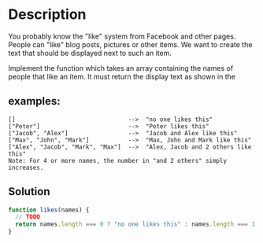 # Description
You probably know the "like" system from Facebook and other pages. People can "like" blog posts, pictures or other items. We want to create the text that should be displayed next to such an item.

Implement the function which takes an array containing the names of people that like an item. It must return the display text as shown in the 

## examples:
```
[]                                -->  "no one likes this"
["Peter"]                         -->  "Peter likes this"
["Jacob", "Alex"]                 -->  "Jacob and Alex like this"
["Max", "John", "Mark"]           -->  "Max, John and Mark like this"
["Alex", "Jacob", "Mark", "Max"]  -->  "Alex, Jacob and 2 others like this"
Note: For 4 or more names, the number in "and 2 others" simply increases.
```
## Solution 
```javascript
function likes(names) {
  // TODO
  return names.length === 0 ? "no one likes this" : names.length === 1 ? `${names[0]} likes this` : names.length === 2 ? `${names[0]} and ${names[1]} like this` : names.length === 3 ? `${names[0]}, ${names[1]} and ${names[2]} like this` : `${names[0]}, ${names[1]} and ${names.length - 2} others like this`;
}
```